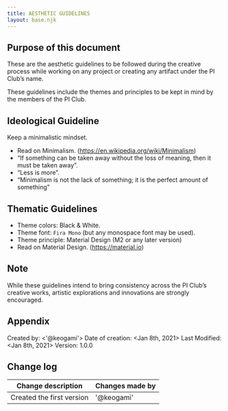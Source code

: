 ```yaml
---
title: AESTHETIC GUIDELINES
layout: base.njk
---
```


## Purpose of this document
These are the aesthetic guidelines to be followed during the creative process while working on any project or creating any artifact under the PI Club’s name.

These guidelines include the themes and principles to be kept in mind by the members of the PI Club.

## Ideological Guideline
Keep a minimalistic mindset.
  - Read on Minimalism. (https://en.wikipedia.org/wiki/Minimalism)
  - “If something can be taken away without the loss of meaning, then it must be taken away”.
  - “Less is more”.
  - “Minimalism is not the lack of something; it is the perfect amount of something”

## Thematic Guidelines
  - Theme colors: Black & White.
  - Theme font: `Fira Mono` (but any monospace font may be used).
  - Theme principle: Material Design (M2 or any later version)
  - Read on Material Design. (https://material.io)
 
## Note
While these guidelines intend to bring consistency across the PI Club’s creative works, artistic explorations and innovations are strongly encouraged.
## Appendix 
Created by: <'@keogami'>
Date of creation: <Jan 8th, 2021>
Last Modified: <Jan 8th, 2021>
Version: 1.0.0

## Change log

| Change description        | Changes made by   |
|---------------------      |-----------------  |
| Created the first version | '@keogami'        |


